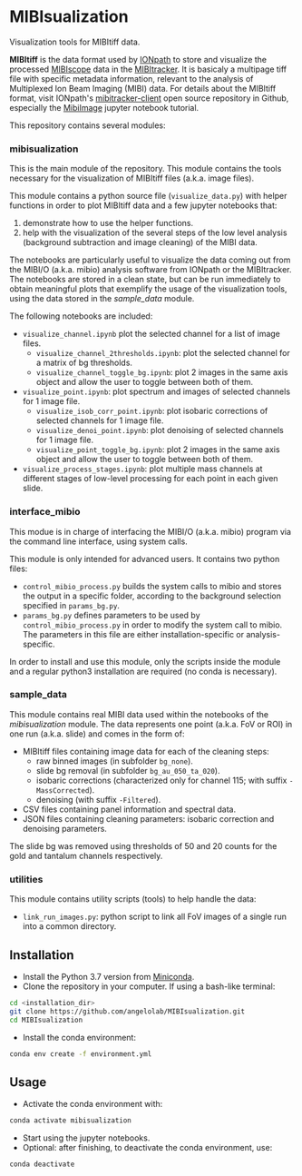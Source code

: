 # MIBIsualization

Visualization tools for MIBItiff data.

**MIBItiff** is the data format used by [IONpath](https://www.ionpath.com) to store and visualize the processed [MIBIscope](https://www.ionpath.com/mibiscope/) data in the [MIBItracker](https://www.ionpath.com/mibitracker/).
It is basicaly a multipage tiff file with specific metadata information, relevant to the analysis of Multiplexed Ion Beam Imaging (MIBI) data.
For details about the MIBItiff format, visit IONpath's [mibitracker-client](https://github.com/ionpath/mibitracker-client) open source repository in Github, especially the [MibiImage](https://github.com/ionpath/mibitracker-client/blob/master/MibiImage_Tutorial.ipynb) jupyter notebook tutorial.

This repository contains several modules:

### mibisualization

This is the main module of the repository. This module contains the tools necessary for the visualization of MIBItiff files (a.k.a. image files).

This module contains a python source file (`visualize_data.py`) with helper functions in order to plot MIBItiff data and a few jupyter notebooks that:
1. demonstrate how to use the helper functions.
2. help with the visualization of the several steps of the low level analysis (background subtraction and image cleaning) of the MIBI data.

The notebooks are particularly useful to visualize the data coming out from the MIBI/O (a.k.a. mibio) analysis software from IONpath or the MIBItracker.
The notebooks are stored in a clean state, but can be run immediately to obtain meaningful plots that exemplify the usage of the visualization tools, using the data stored in the *sample_data* module.

The following notebooks are included:
* `visualize_channel.ipynb` plot the selected channel for a list of image files.
    - `visualize_channel_2thresholds.ipynb`: plot the selected channel for a matrix of bg thresholds.
    - `visualize_channel_toggle_bg.ipynb`: plot 2 images in the same axis object and allow the user to toggle between both of them.
* `visualize_point.ipynb`: plot spectrum and images of selected channels for 1 image file.
    - `visualize_isob_corr_point.ipynb`: plot isobaric corrections of selected channels for 1 image file.
    - `visualize_denoi_point.ipynb`: plot denoising of selected channels for 1 image file.
    - `visualize_point_toggle_bg.ipynb`: plot 2 images in the same axis object and allow the user to toggle between both of them.
* `visualize_process_stages.ipynb`: plot multiple mass channels at different stages of low-level processing for each point in each given slide.

### interface_mibio

This modue is in charge of interfacing the MIBI/O (a.k.a. mibio) program via the command line interface, using system calls.

This module is only intended for advanced users. It contains two python files:
* `control_mibio_process.py` builds the system calls to mibio and stores the output in a specific folder, according to the background selection specified in `params_bg.py`.
* `params_bg.py` defines parameters to be used by `control_mibio_process.py` in order to modify the system call to mibio. The parameters in this file are either installation-specific or analysis-specific.

In order to install and use this module, only the scripts inside the module and a regular python3 installation are required (no conda is necessary).

### sample_data

This module contains real MIBI data used within the notebooks of the *mibisualization* module.
The data represents one point (a.k.a. FoV or ROI) in one run (a.k.a. slide) and comes in the form of:
* MIBItiff files containing image data for each of the cleaning steps:
    - raw binned images (in subfolder `bg_none`).
    - slide bg removal (in subfolder `bg_au_050_ta_020`).
    - isobaric corrections (characterized only for channel 115; with suffix `-MassCorrected`).
    - denoising (with suffix `-Filtered`).
* CSV files containing panel information and spectral data.
* JSON files containing cleaning parameters: isobaric correction and denoising parameters.

The slide bg was removed using thresholds of 50 and 20 counts for the gold and tantalum channels respectively.

### utilities

This module contains utility scripts (tools) to help handle the data:
- `link_run_images.py`: python script to link all FoV images of a single run into a common directory.

## Installation

- Install the Python 3.7 version from [Miniconda](https://docs.conda.io/en/latest/miniconda.html).
 - Clone the repository in your computer. If using a bash-like terminal:
 ```bash
cd <installation_dir>
git clone https://github.com/angelolab/MIBIsualization.git
cd MIBIsualization
 ```
 - Install the conda environment:
 ```bash
 conda env create -f environment.yml
```

## Usage

- Activate the conda environment with:
```bash
conda activate mibisualization
 ```
 - Start using the jupyter notebooks.
 - Optional: after finishing, to deactivate the conda environment, use:
 ```bash
 conda deactivate
 ```
